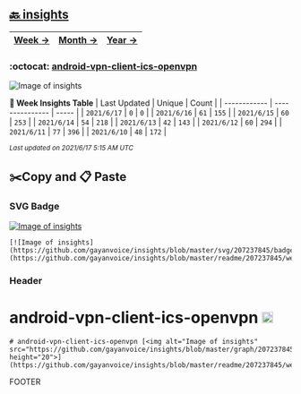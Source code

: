 ## [🔙 insights](https://github.com/gayanvoice/insights)
| [**Week →**](https://github.com/gayanvoice/insights/blob/master/readme/207237845/week.md) | [**Month →**](https://github.com/gayanvoice/insights/blob/master/readme/207237845/month.md) | [**Year →**](https://github.com/gayanvoice/insights/blob/master/readme/207237845/year.md) |
 | ------------ | --------------- | ----- |

### :octocat: [android-vpn-client-ics-openvpn](https://github.com/gayanvoice/android-vpn-client-ics-openvpn)
![Image of insights](https://github.com/gayanvoice/insights/blob/master/graph/207237845/large/week.png)

**:calendar: Week Insights Table**
| Last Updated | Unique | Count |
 | ------------ | --------------- | ----- |
 | `2021/6/17` |  `0` | `0` |
 | `2021/6/16` |  `61` | `155` |
 | `2021/6/15` |  `60` | `253` |
 | `2021/6/14` |  `54` | `218` |
 | `2021/6/13` |  `42` | `143` |
 | `2021/6/12` |  `60` | `294` |
 | `2021/6/11` |  `77` | `396` |
 | `2021/6/10` |  `48` | `172` |

<small><i>Last updated on 2021/6/17 5:15 AM UTC</i></small>

## ✂️Copy and 📋 Paste
### SVG Badge
[![Image of insights](https://github.com/gayanvoice/insights/blob/master/svg/207237845/badge.svg)](https://github.com/gayanvoice/insights/blob/master/readme/207237845/week.md)
```readme
[![Image of insights](https://github.com/gayanvoice/insights/blob/master/svg/207237845/badge.svg)](https://github.com/gayanvoice/insights/blob/master/readme/207237845/week.md)
```
### Header
# android-vpn-client-ics-openvpn [<img alt="Image of insights" src="https://github.com/gayanvoice/insights/blob/master/graph/207237845/small/week.png" height="20">](https://github.com/gayanvoice/insights/blob/master/readme/207237845/week.md)
```readme
# android-vpn-client-ics-openvpn [<img alt="Image of insights" src="https://github.com/gayanvoice/insights/blob/master/graph/207237845/small/week.png" height="20">](https://github.com/gayanvoice/insights/blob/master/readme/207237845/week.md)
```
FOOTER